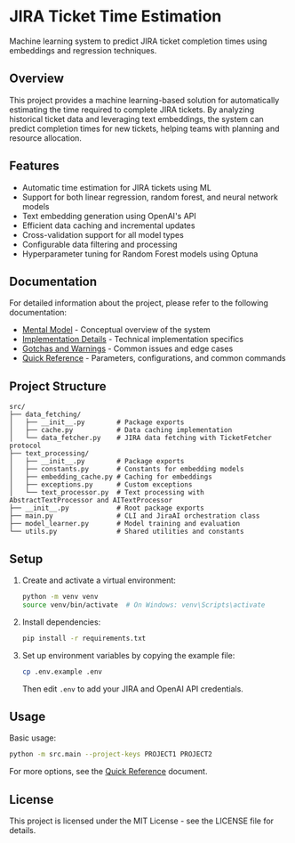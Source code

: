 # JIRA Ticket Time Estimation

Machine learning system to predict JIRA ticket completion times using embeddings and regression techniques.

## Overview

This project provides a machine learning-based solution for automatically estimating the time required to complete JIRA tickets. By analyzing historical ticket data and leveraging text embeddings, the system can predict completion times for new tickets, helping teams with planning and resource allocation.

## Features

- Automatic time estimation for JIRA tickets using ML
- Support for both linear regression, random forest, and neural network models
- Text embedding generation using OpenAI's API
- Efficient data caching and incremental updates
- Cross-validation support for all model types
- Configurable data filtering and processing
- Hyperparameter tuning for Random Forest models using Optuna

## Documentation

For detailed information about the project, please refer to the following documentation:

- [Mental Model](mental_model.md) - Conceptual overview of the system
- [Implementation Details](implementation_details.md) - Technical implementation specifics
- [Gotchas and Warnings](gotchas.md) - Common issues and edge cases
- [Quick Reference](quick_reference.md) - Parameters, configurations, and common commands

## Project Structure

```
src/
├── data_fetching/
│   ├── __init__.py        # Package exports
│   ├── cache.py           # Data caching implementation
│   └── data_fetcher.py    # JIRA data fetching with TicketFetcher protocol
├── text_processing/
│   ├── __init__.py        # Package exports
│   ├── constants.py       # Constants for embedding models
│   ├── embedding_cache.py # Caching for embeddings
│   ├── exceptions.py      # Custom exceptions
│   └── text_processor.py  # Text processing with AbstractTextProcessor and AITextProcessor
├── __init__.py            # Root package exports
├── main.py                # CLI and JiraAI orchestration class
├── model_learner.py       # Model training and evaluation
└── utils.py               # Shared utilities and constants
```

## Setup

1. Create and activate a virtual environment:
   ```bash
   python -m venv venv
   source venv/bin/activate  # On Windows: venv\Scripts\activate
   ```

2. Install dependencies:
   ```bash
   pip install -r requirements.txt
   ```

3. Set up environment variables by copying the example file:
   ```bash
   cp .env.example .env
   ```
   Then edit `.env` to add your JIRA and OpenAI API credentials.

## Usage

Basic usage:
```bash
python -m src.main --project-keys PROJECT1 PROJECT2
```

For more options, see the [Quick Reference](quick_reference.md) document.

## License

This project is licensed under the MIT License - see the LICENSE file for details.
